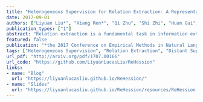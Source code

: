 ```yaml
---
title: "Heterogeneous Supervision for Relation Extraction: A Representation Learning Approach"
date: 2017-09-01
authors: ["Liyuan Liu*", "Xiang Ren*", "Qi Zhu", "Shi Zhi", "Huan Gui", "Heng Ji", "Jiawei Han"]
publication_types: ["1"]
abstract: "Relation extraction is a fundamental task in information extraction. Most existing methods have heavy reliance on annotations labeled by human experts, which are costly and time-consuming. To overcome this drawback, we propose a novel framework, REHession, to conduct relation extractor learning using annotations from heterogeneous information source, e.g., knowledge base and domain heuristics. These annotations, referred as heterogeneous supervision, often conflict with each other, which brings a new challenge to the original relation extraction task: how to infer the true label from noisy labels for a given instance. Identifying context information as the backbone of both relation extraction and true label discovery, we adopt embedding techniques to learn the distributed representations of context, which bridges all components with mutual enhancement in an iterative fashion. Extensive experimental results demonstrate the superiority of REHession over the state-of-the-art."
featured: false
publication: "*the 2017 Conference on Empirical Methods in Natural Language Processing*"
tags: ["Heterogeneous Supervision", "Relation Extraction", "Distant Supervision", "Selected"]
url_pdf: "http://arxiv.org/pdf/1707.00166"
url_code: "https://github.com/LiyuanLucasLiu/ReHession"
links: 
- name: "Blog"
  url: "https://liyuanlucasliu.github.io/ReHession/"
- name: "Slides"
  url: "https://liyuanlucasliu.github.io/ReHession/resources/ReHession.pdf"
---
```


